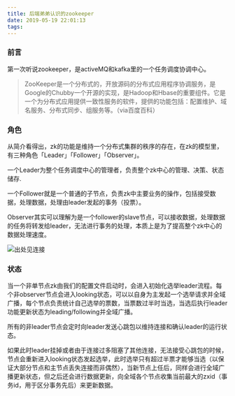 ```yaml
---
title: 后端弟弟认识的zookeeper
date: 2019-05-19 22:01:13
tags:
---
```


### 前言
第一次听说zookeeper，是activeMQ和kafka里的一个任务调度协调中心。

> ZooKeeper是一个分布式的，开放源码的分布式应用程序协调服务，是Google的Chubby一个开源的实现，是Hadoop和Hbase的重要组件。它是一个为分布式应用提供一致性服务的软件，提供的功能包括：配置维护、域名服务、分布式同步、组服务等。（via百度百科）

### 角色
从简介看得出，zk的功能是维持一个分布式集群的秩序的存在，在zk的模型里，有三种角色「Leader」「Follower」「Observer」。

一个Leader为整个任务调度中心的管理者，负责整个zk中心的管理、决策、状态储存.

一个Follower就是一个普通的子节点，负责zk中主要业务的操作，包括接受数据，处理数据，处理由leader发起的事务（投票）。

Observer其实可以理解为是一个follower的slave节点，可以接收数据，处理数据的任务将转发给leader，无法进行事务的处理，本质上是为了提高整个zk中心的数据处理速度。

![出处见连接](http://static.open-open.com/lib/uploadImg/20141108/20141108213346_540.jpg)


### 状态
当一个非单节点zk由我们的配置文件启动时，会进入初始化选举leader流程。每个非observer节点会进入looking状态，可以以自身为主发起一个选举请求并全域广播，每个节点负责统计自己选举的票数，当票数过半时当选，当选后执行leader功能更新状态为leading/following并全域广播。

所有的非leader节点会定时向leader发送心跳包以维持连接和确认leader的运行状态。

如果此时leader挂掉或者由于连接过多阻塞了其他连接，无法接受心跳包的时候，节点会重新进入looking状态发起选举，此时选举只有超过半票才能够当选（以保证大部分节点和主节点丢失连接而非偶然），当新节点上任后，同样会进行全域广播更新状态，但之后还会进行数据更新，向全域各个节点收集当前最大的zxid（事务id，用于区分事务先后）来更新数据。
